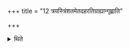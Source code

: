 +++
title = "12 त्रयस्त्रिंशतमेतदहरतिग्राह्यान्गृह्णाति"

+++

<details><summary>थिते</summary>

त्रयस्त्रिंशतमेतदहरतिग्राह्यान्गृह्णाति १२
</details>
